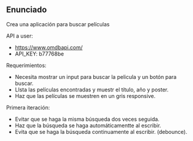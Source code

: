 ## Enunciado

Crea una aplicación para buscar películas

API a user:

- https://www.omdbapi.com/
- API_KEY: b77768be

Requerimientos:

- Necesita mostrar un input para buscar la pelicula y un botón para buscar.
- LIsta las películas encontradas y muestr el título, año y poster.
- Haz que las películas se muestren en un gris responsive.

Primera iteración:

- Evitar que se haga la misma búsqueda dos veces seguida.
- Haz que la búsqueda se haga automáticamentte al escribir.
- Evita que se haga la búsqueda continuamente al escribir. (debounce).
